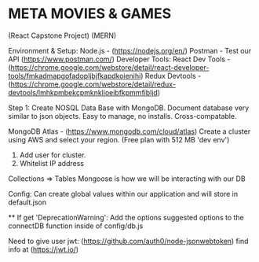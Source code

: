 # META MOVIES & GAMES
(React Capstone Project)
(MERN)


Environment & Setup:
Node.js - (https://nodejs.org/en/)
Postman - Test our API (https://www.postman.com/)
Developer Tools:
React Dev Tools -(https://chrome.google.com/webstore/detail/react-developer-tools/fmkadmapgofadopljbjfkapdkoienihi)
Redux Devtools - (https://chrome.google.com/webstore/detail/redux-devtools/lmhkpmbekcpmknklioeibfkpmmfibljd)


Step 1:
Create NOSQL Data Base with MongoDB.
Document database very similar to json objects.
Easy to manage, no installs. 
Cross-compatable.


MongoDB Atlas - (https://www.mongodb.com/cloud/atlas)
Create a cluster using AWS and select your region.
(Free plan with 512 MB 'dev env')
1. Add user for cluster.
2. Whitelist IP address

Collections => Tables
Mongoose is how we will be interacting with our DB

Config:
Can create global values within our application and will 
store in default.json

** If get 'DeprecationWarning': 
    Add the options suggested options to the connectDB
    function inside of config/db.js


Need to give user jwt:
(https://github.com/auth0/node-jsonwebtoken)
find info at (https://jwt.io/)



